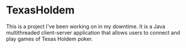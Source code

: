 # TexasHoldem
This is a project I've been working on in my downtime. It is a Java multithreaded client-server application that allows users 
to connect and play games of Texas Holdem poker.  

